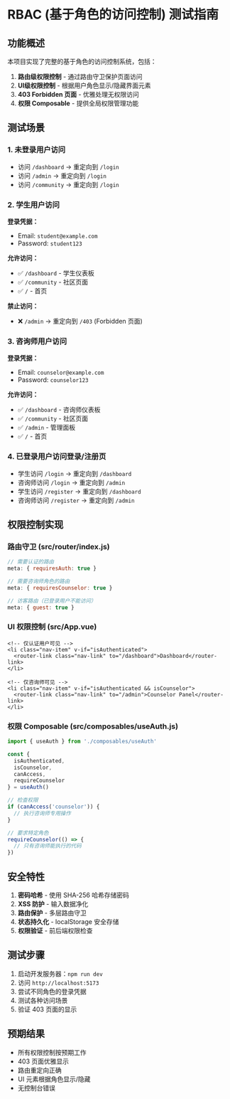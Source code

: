 # RBAC (基于角色的访问控制) 测试指南

## 功能概述

本项目实现了完整的基于角色的访问控制系统，包括：

1. **路由级权限控制** - 通过路由守卫保护页面访问
2. **UI级权限控制** - 根据用户角色显示/隐藏界面元素
3. **403 Forbidden 页面** - 优雅处理无权限访问
4. **权限 Composable** - 提供全局权限管理功能

## 测试场景

### 1. 未登录用户访问
- 访问 `/dashboard` → 重定向到 `/login`
- 访问 `/admin` → 重定向到 `/login`
- 访问 `/community` → 重定向到 `/login`

### 2. 学生用户访问
**登录凭据：**
- Email: `student@example.com`
- Password: `student123`

**允许访问：**
- ✅ `/dashboard` - 学生仪表板
- ✅ `/community` - 社区页面
- ✅ `/` - 首页

**禁止访问：**
- ❌ `/admin` → 重定向到 `/403` (Forbidden 页面)

### 3. 咨询师用户访问
**登录凭据：**
- Email: `counselor@example.com`
- Password: `counselor123`

**允许访问：**
- ✅ `/dashboard` - 咨询师仪表板
- ✅ `/community` - 社区页面
- ✅ `/admin` - 管理面板
- ✅ `/` - 首页

### 4. 已登录用户访问登录/注册页
- 学生访问 `/login` → 重定向到 `/dashboard`
- 咨询师访问 `/login` → 重定向到 `/admin`
- 学生访问 `/register` → 重定向到 `/dashboard`
- 咨询师访问 `/register` → 重定向到 `/admin`

## 权限控制实现

### 路由守卫 (src/router/index.js)
```javascript
// 需要认证的路由
meta: { requiresAuth: true }

// 需要咨询师角色的路由
meta: { requiresCounselor: true }

// 访客路由（已登录用户不能访问）
meta: { guest: true }
```

### UI 权限控制 (src/App.vue)
```vue
<!-- 仅认证用户可见 -->
<li class="nav-item" v-if="isAuthenticated">
  <router-link class="nav-link" to="/dashboard">Dashboard</router-link>
</li>

<!-- 仅咨询师可见 -->
<li class="nav-item" v-if="isAuthenticated && isCounselor">
  <router-link class="nav-link" to="/admin">Counselor Panel</router-link>
</li>
```

### 权限 Composable (src/composables/useAuth.js)
```javascript
import { useAuth } from './composables/useAuth'

const { 
  isAuthenticated, 
  isCounselor, 
  canAccess, 
  requireCounselor 
} = useAuth()

// 检查权限
if (canAccess('counselor')) {
  // 执行咨询师专用操作
}

// 要求特定角色
requireCounselor(() => {
  // 只有咨询师能执行的代码
})
```

## 安全特性

1. **密码哈希** - 使用 SHA-256 哈希存储密码
2. **XSS 防护** - 输入数据净化
3. **路由保护** - 多层路由守卫
4. **状态持久化** - localStorage 安全存储
5. **权限验证** - 前后端权限检查

## 测试步骤

1. 启动开发服务器：`npm run dev`
2. 访问 `http://localhost:5173`
3. 尝试不同角色的登录凭据
4. 测试各种访问场景
5. 验证 403 页面的显示

## 预期结果

- 所有权限控制按预期工作
- 403 页面优雅显示
- 路由重定向正确
- UI 元素根据角色显示/隐藏
- 无控制台错误
